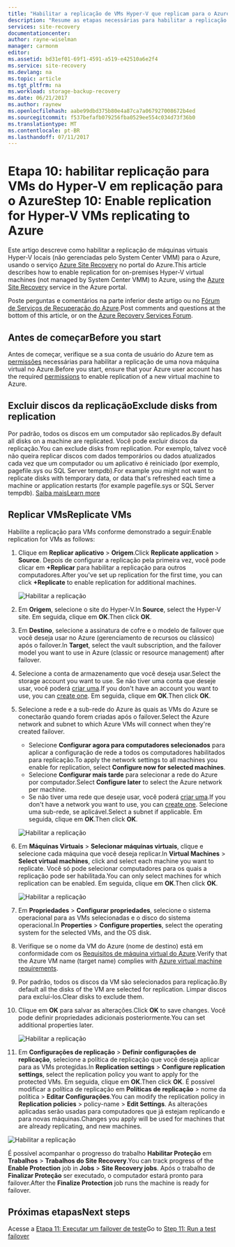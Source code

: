 ```yaml
---
title: "Habilitar a replicação de VMs Hyper-V que replicam para o Azure (sem o System Center VMM) com o Azure Site Recovery | Microsoft Docs"
description: "Resume as etapas necessárias para habilitar a replicação de VMs Hyper-V para o Azure, usando o serviço Azure Site Recovery"
services: site-recovery
documentationcenter: 
author: rayne-wiselman
manager: carmonm
editor: 
ms.assetid: bd31ef01-69f1-4591-a519-e42510a6e2f4
ms.service: site-recovery
ms.devlang: na
ms.topic: article
ms.tgt_pltfrm: na
ms.workload: storage-backup-recovery
ms.date: 06/21/2017
ms.author: raynew
ms.openlocfilehash: aabe99dbd375b80e4a87ca7a067927008672b4ed
ms.sourcegitcommit: f537befafb079256fba0529ee554c034d73f36b0
ms.translationtype: MT
ms.contentlocale: pt-BR
ms.lasthandoff: 07/11/2017
---
```

# <a name="step-10-enable-replication-for-hyper-v-vms-replicating-to-azure"></a><span data-ttu-id="fcf3a-103">Etapa 10: habilitar replicação para VMs do Hyper-V em replicação para o Azure</span><span class="sxs-lookup"><span data-stu-id="fcf3a-103">Step 10: Enable replication for Hyper-V VMs replicating to Azure</span></span>


<span data-ttu-id="fcf3a-104">Este artigo descreve como habilitar a replicação de máquinas virtuais Hyper-V locais (não gerenciadas pelo System Center VMM) para o Azure, usando o serviço [Azure Site Recovery](site-recovery-overview.md) no portal do Azure.</span><span class="sxs-lookup"><span data-stu-id="fcf3a-104">This article describes how to enable replication for on-premises Hyper-V virtual machines (not managed by System Center VMM) to Azure, using the [Azure Site Recovery](site-recovery-overview.md) service in the Azure portal.</span></span>

<span data-ttu-id="fcf3a-105">Poste perguntas e comentários na parte inferior deste artigo ou no [Fórum de Serviços de Recuperação do Azure](https://social.msdn.microsoft.com/forums/azure/home?forum=hypervrecovmgr).</span><span class="sxs-lookup"><span data-stu-id="fcf3a-105">Post comments and questions at the bottom of this article, or on the [Azure Recovery Services Forum](https://social.msdn.microsoft.com/forums/azure/home?forum=hypervrecovmgr).</span></span>




## <a name="before-you-start"></a><span data-ttu-id="fcf3a-106">Antes de começar</span><span class="sxs-lookup"><span data-stu-id="fcf3a-106">Before you start</span></span>

<span data-ttu-id="fcf3a-107">Antes de começar, verifique se a sua conta de usuário do Azure tem as [permissões](site-recovery-role-based-linked-access-control.md#permissions-required-to-enable-replication-for-new-virtual-machines) necessárias para habilitar a replicação de uma nova máquina virtual no Azure.</span><span class="sxs-lookup"><span data-stu-id="fcf3a-107">Before you start, ensure that your Azure user account has the required [permissions](site-recovery-role-based-linked-access-control.md#permissions-required-to-enable-replication-for-new-virtual-machines) to enable replication of a new virtual machine to Azure.</span></span>

## <a name="exclude-disks-from-replication"></a><span data-ttu-id="fcf3a-108">Excluir discos da replicação</span><span class="sxs-lookup"><span data-stu-id="fcf3a-108">Exclude disks from replication</span></span>

<span data-ttu-id="fcf3a-109">Por padrão, todos os discos em um computador são replicados.</span><span class="sxs-lookup"><span data-stu-id="fcf3a-109">By default all disks on a machine are replicated.</span></span> <span data-ttu-id="fcf3a-110">Você pode excluir discos da replicação.</span><span class="sxs-lookup"><span data-stu-id="fcf3a-110">You can exclude disks from replication.</span></span> <span data-ttu-id="fcf3a-111">Por exemplo, talvez você não queira replicar discos com dados temporários ou dados atualizados cada vez que um computador ou um aplicativo é reiniciado (por exemplo, pagefile.sys ou SQL Server tempdb).</span><span class="sxs-lookup"><span data-stu-id="fcf3a-111">For example you might not want to replicate disks with temporary data, or data that's refreshed each time a machine or application restarts (for example pagefile.sys or SQL Server tempdb).</span></span> [<span data-ttu-id="fcf3a-112">Saiba mais</span><span class="sxs-lookup"><span data-stu-id="fcf3a-112">Learn more</span></span>](site-recovery-exclude-disk.md)


## <a name="replicate-vms"></a><span data-ttu-id="fcf3a-113">Replicar VMs</span><span class="sxs-lookup"><span data-stu-id="fcf3a-113">Replicate VMs</span></span>

<span data-ttu-id="fcf3a-114">Habilite a replicação para VMs conforme demonstrado a seguir:</span><span class="sxs-lookup"><span data-stu-id="fcf3a-114">Enable replication for VMs as follows:</span></span>          

1. <span data-ttu-id="fcf3a-115">Clique em **Replicar aplicativo** > **Origem**.</span><span class="sxs-lookup"><span data-stu-id="fcf3a-115">Click **Replicate application** > **Source**.</span></span> <span data-ttu-id="fcf3a-116">Depois de configurar a replicação pela primeira vez, você pode clicar em **+Replicar** para habilitar a replicação para outros computadores.</span><span class="sxs-lookup"><span data-stu-id="fcf3a-116">After you've set up replication for the first time, you can click **+Replicate** to enable replication for additional machines.</span></span>

    ![Habilitar a replicação](./media/hyper-v-site-walkthrough-enable-replication/enable-replication.png)
2. <span data-ttu-id="fcf3a-118">Em **Origem**, selecione o site do Hyper-V.</span><span class="sxs-lookup"><span data-stu-id="fcf3a-118">In **Source**, select the Hyper-V site.</span></span> <span data-ttu-id="fcf3a-119">Em seguida, clique em **OK**.</span><span class="sxs-lookup"><span data-stu-id="fcf3a-119">Then click **OK**.</span></span>
3. <span data-ttu-id="fcf3a-120">Em **Destino**, selecione a assinatura de cofre e o modelo de failover que você deseja usar no Azure (gerenciamento de recursos ou clássico) após o failover.</span><span class="sxs-lookup"><span data-stu-id="fcf3a-120">In **Target**, select the vault subscription, and the failover model you want to use in Azure (classic or resource management) after failover.</span></span>
4. <span data-ttu-id="fcf3a-121">Selecione a conta de armazenamento que você deseja usar.</span><span class="sxs-lookup"><span data-stu-id="fcf3a-121">Select the storage account you want to use.</span></span> <span data-ttu-id="fcf3a-122">Se não tiver uma conta que deseje usar, você poderá [criar uma](#set-up-an-azure-storage-account).</span><span class="sxs-lookup"><span data-stu-id="fcf3a-122">If you don't have an account you want to use, you can [create one](#set-up-an-azure-storage-account).</span></span> <span data-ttu-id="fcf3a-123">Em seguida, clique em **OK**.</span><span class="sxs-lookup"><span data-stu-id="fcf3a-123">Then click **OK**.</span></span>
5. <span data-ttu-id="fcf3a-124">Selecione a rede e a sub-rede do Azure às quais as VMs do Azure se conectarão quando forem criadas após o failover.</span><span class="sxs-lookup"><span data-stu-id="fcf3a-124">Select the Azure network and subnet to which Azure VMs will connect when they're created failover.</span></span>

    - <span data-ttu-id="fcf3a-125">Selecione **Configurar agora para computadores selecionados** para aplicar a configuração de rede a todos os computadores habilitados para replicação.</span><span class="sxs-lookup"><span data-stu-id="fcf3a-125">To apply the network settings to all machines you enable for replication, select **Configure now for selected machines**.</span></span>
    - <span data-ttu-id="fcf3a-126">Selecione **Configurar mais tarde** para selecionar a rede do Azure por computador.</span><span class="sxs-lookup"><span data-stu-id="fcf3a-126">Select **Configure later** to select the Azure network per machine.</span></span>
    - <span data-ttu-id="fcf3a-127">Se não tiver uma rede que deseje usar, você poderá [criar uma](#set-up-an-azure-network).</span><span class="sxs-lookup"><span data-stu-id="fcf3a-127">If you don't have a network you want to use, you can [create one](#set-up-an-azure-network).</span></span> <span data-ttu-id="fcf3a-128">Selecione uma sub-rede, se aplicável.</span><span class="sxs-lookup"><span data-stu-id="fcf3a-128">Select a subnet if applicable.</span></span> <span data-ttu-id="fcf3a-129">Em seguida, clique em **OK**.</span><span class="sxs-lookup"><span data-stu-id="fcf3a-129">Then click **OK**.</span></span>

   ![Habilitar a replicação](./media/hyper-v-site-walkthrough-enable-replication/enable-replication11.png)

6. <span data-ttu-id="fcf3a-131">Em **Máquinas Virtuais** > **Selecionar máquinas virtuais**, clique e selecione cada máquina que você deseja replicar.</span><span class="sxs-lookup"><span data-stu-id="fcf3a-131">In **Virtual Machines** > **Select virtual machines**, click and select each machine you want to replicate.</span></span> <span data-ttu-id="fcf3a-132">Você só pode selecionar computadores para os quais a replicação pode ser habilitada.</span><span class="sxs-lookup"><span data-stu-id="fcf3a-132">You can only select machines for which replication can be enabled.</span></span> <span data-ttu-id="fcf3a-133">Em seguida, clique em **OK**.</span><span class="sxs-lookup"><span data-stu-id="fcf3a-133">Then click **OK**.</span></span>

    ![Habilitar a replicação](./media/hyper-v-site-walkthrough-enable-replication/enable-replication5-for-exclude-disk.png)

7. <span data-ttu-id="fcf3a-135">Em **Propriedades** > **Configurar propriedades**, selecione o sistema operacional para as VMs selecionadas e o disco do sistema operacional.</span><span class="sxs-lookup"><span data-stu-id="fcf3a-135">In **Properties** > **Configure properties**, select the operating system for the selected VMs, and the OS disk.</span></span>
8. <span data-ttu-id="fcf3a-136">Verifique se o nome da VM do Azure (nome de destino) está em conformidade com os [Requisitos de máquina virtual do Azure](site-recovery-support-matrix-to-azure.md#failed-over-azure-vm-requirements).</span><span class="sxs-lookup"><span data-stu-id="fcf3a-136">Verify that the Azure VM name (target name) complies with [Azure virtual machine requirements](site-recovery-support-matrix-to-azure.md#failed-over-azure-vm-requirements).</span></span>
9. <span data-ttu-id="fcf3a-137">Por padrão, todos os discos da VM são selecionados para replicação.</span><span class="sxs-lookup"><span data-stu-id="fcf3a-137">By default all the disks of the VM are selected for replication.</span></span> <span data-ttu-id="fcf3a-138">Limpar discos para excluí-los.</span><span class="sxs-lookup"><span data-stu-id="fcf3a-138">Clear disks to exclude them.</span></span>
10. <span data-ttu-id="fcf3a-139">Clique em **OK** para salvar as alterações.</span><span class="sxs-lookup"><span data-stu-id="fcf3a-139">Click **OK** to save changes.</span></span> <span data-ttu-id="fcf3a-140">Você pode definir propriedades adicionais posteriormente.</span><span class="sxs-lookup"><span data-stu-id="fcf3a-140">You can set additional properties later.</span></span>

    ![Habilitar a replicação](./media/hyper-v-site-walkthrough-enable-replication/enable-replication6-with-exclude-disk.png)

11. <span data-ttu-id="fcf3a-142">Em **Configurações de replicação** > **Definir configurações de replicação**, selecione a política de replicação que você deseja aplicar para as VMs protegidas.</span><span class="sxs-lookup"><span data-stu-id="fcf3a-142">In **Replication settings** > **Configure replication settings**, select the replication policy you want to apply for the protected VMs.</span></span> <span data-ttu-id="fcf3a-143">Em seguida, clique em **OK**.</span><span class="sxs-lookup"><span data-stu-id="fcf3a-143">Then click **OK**.</span></span> <span data-ttu-id="fcf3a-144">É possível modificar a política de replicação em **Políticas de replicação** > nome da política > **Editar Configurações**.</span><span class="sxs-lookup"><span data-stu-id="fcf3a-144">You can modify the replication policy in **Replication policies** > policy-name > **Edit Settings**.</span></span> <span data-ttu-id="fcf3a-145">As alterações aplicadas serão usadas para computadores que já estejam replicando e para novas máquinas.</span><span class="sxs-lookup"><span data-stu-id="fcf3a-145">Changes you apply will be used for machines that are already replicating, and new machines.</span></span>


   ![Habilitar a replicação](./media/hyper-v-site-walkthrough-enable-replication/enable-replication7.png)

<span data-ttu-id="fcf3a-147">É possível acompanhar o progresso do trabalho **Habilitar Proteção** em **Trabalhos** > **Trabalhos do Site Recovery**.</span><span class="sxs-lookup"><span data-stu-id="fcf3a-147">You can track progress of the **Enable Protection** job in **Jobs** > **Site Recovery jobs**.</span></span> <span data-ttu-id="fcf3a-148">Após o trabalho de **Finalizar Proteção** ser executado, o computador estará pronto para failover.</span><span class="sxs-lookup"><span data-stu-id="fcf3a-148">After the **Finalize Protection** job runs the machine is ready for failover.</span></span>


## <a name="next-steps"></a><span data-ttu-id="fcf3a-149">Próximas etapas</span><span class="sxs-lookup"><span data-stu-id="fcf3a-149">Next steps</span></span>


<span data-ttu-id="fcf3a-150">Acesse a [Etapa 11: Executar um failover de teste](hyper-v-site-walkthrough-test-failover.md)</span><span class="sxs-lookup"><span data-stu-id="fcf3a-150">Go to [Step 11: Run a test failover](hyper-v-site-walkthrough-test-failover.md)</span></span>
